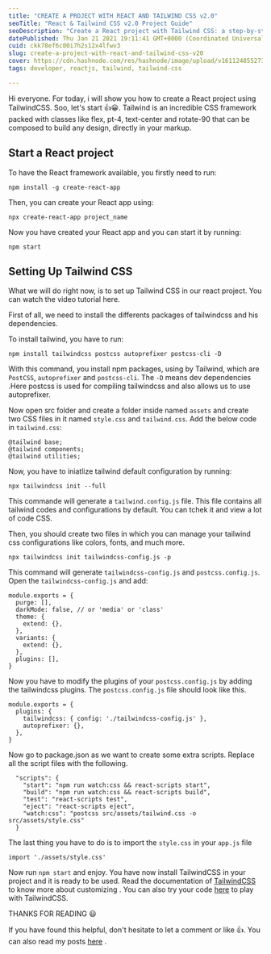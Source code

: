 ```yaml
---
title: "CREATE A PROJECT WITH REACT AND TAILWIND CSS v2.0"
seoTitle: "React & Tailwind CSS v2.0 Project Guide"
seoDescription: "Create a React project with Tailwind CSS: a step-by-step guide on setup and configuration"
datePublished: Thu Jan 21 2021 19:11:41 GMT+0000 (Coordinated Universal Time)
cuid: ckk78ef6c00i7h2s12x4lfwv3
slug: create-a-project-with-react-and-tailwind-css-v20
cover: https://cdn.hashnode.com/res/hashnode/image/upload/v1611248552732/JJLQGOiwh.jpeg
tags: developer, reactjs, tailwind, tailwind-css

---
```


Hi everyone. For today, i will show you how to create a React project using TailwindCSS. Soo, let's start 👍😀. Tailwind is an incredible CSS framework packed with classes like flex, pt-4, text-center and rotate-90 that can be composed to build any design, directly in your markup.

## Start a React project

To have the React framework available, you firstly need to run:

```plaintext
npm install -g create-react-app
```

Then, you can create your React app using:

```plaintext
npx create-react-app project_name
```

Now you have created your React app and you can start it by running:

```plaintext
npm start
```

## Setting Up Tailwind CSS

What we will do right now, is to set up Tailwind CSS in our react project. You can watch the video tutorial here.

First of all, we need to install the differents packages of tailwindcss and his dependencies.

To install tailwind, you have to run:

```plaintext
npm install tailwindcss postcss autoprefixer postcss-cli -D
```

With this command, you install npm packages, using by Tailwind, which are `PostCSS`, `autoprefixer` and `postcss-cli`. The `-D` means dev dependencies .Here postcss is used for compiling tailwindcss and also allows us to use autoprefixer.

Now open src folder and create a folder inside named `assets` and create two CSS files in it named `style.css` and `tailwind.css`. Add the below code in `tailwind.css`:

```plaintext
@tailwind base;
@tailwind components;
@tailwind utilities;
```

Now, you have to iniatlize tailwind default configuration by running:

```plaintext
npx tailwindcss init --full
```

This commande will generate a `tailwind.config.js` file. This file contains all tailwind codes and configurations by default. You can tchek it and view a lot of code CSS.

Then, you should create two files in which you can manage your tailwind css configurations like colors, fonts, and much more.

```plaintext
npx tailwindcss init tailwindcss-config.js -p
```

This command will generate `tailwindcss-config.js` and `postcss.config.js`. Open the `tailwindcss-config.js` and add:

```plaintext
module.exports = {
  purge: [],
  darkMode: false, // or 'media' or 'class'
  theme: {
    extend: {},
  },
  variants: {
    extend: {},
  },
  plugins: [],
}
```

Now you have to modify the plugins of your `postcss.config.js` by adding the tailwindcss plugins. The `postcss.config.js` file should look like this.

```plaintext
module.exports = {
  plugins: {
    tailwindcss: { config: './tailwindcss-config.js' },
    autoprefixer: {},
  },
}
```

Now go to package.json as we want to create some extra scripts. Replace all the script files with the following.

```plaintext
  "scripts": {
    "start": "npm run watch:css && react-scripts start",
    "build": "npm run watch:css && react-scripts build",
    "test": "react-scripts test",
    "eject": "react-scripts eject",
    "watch:css": "postcss src/assets/tailwind.css -o src/assets/style.css"
  }
```

The last thing you have to do is to import the `style.css` in your `app.js` file

```plaintext
import './assets/style.css'
```

Now run `npm start` and enjoy. You have now install TailwindCSS in your project and it is ready to be used. Read the documentation of [TailwindCSS](https://tailwindcss.com/docs/container) to know more about customizing . You can also try your code [here](https://play.tailwindcss.com/6F2VruLary) to play with TailwindCSS.

THANKS FOR READING 😃

If you have found this helpful, don't hesitate to let a comment or like 👍. You can also read my posts [here](https://blog.fikara.io) .